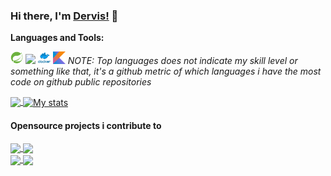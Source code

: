 ### Hi there, I'm [Dervis!](https://github.com/samueldervis) 👋

**Languages and Tools:**  

<code><img height="20" src="https://raw.githubusercontent.com/github/explore/806fe8e3517d3494d/topics/spring-boot/spring-boot.png"></code>
<code><img height="20" src="https://avatars3.githubusercontent.com/u/13629408?s=200&v=4"></code>
<code><img height="20" src="https://raw.githubusercontent.com/github/explore/80688e429a7d4ef2fca1e82350fe8e3517d3494d/topics/docker/docker.png"></code>
<code><img height="20" src="https://raw.githubusercontent.com/github/explore/80688e429a7d4ef2fca1e82350fe8e3517d3494d/topics/kotlin/kotlin.png"></code>
*NOTE: Top languages does not indicate my skill level or something like that, it's a github metric of which languages i have the most code on github public repositories*

<a href="https://github.com/samueldervis">
  <img align="center" src="https://github-readme-stats.vercel.app/api/top-langs/?username=samueldervis&theme=radical" />
</a>
<a href="https://github.com/samueldervis">
  <img align="center" src="https://github-readme-stats.anuraghazra1.vercel.app/api?username=samueldervis&show_icons=true&theme=radical&line_height=27" alt="My stats" />
</a>

#### Opensource projects i contribute to

<a href="https://github.com/samerior/mobile-money">
<img align="center" src="https://github-readme-stats.vercel.app/api/pin/?username=samerior&repo=mobile-money&theme=radical" /> 
  </a>


<a href="https://github.com/agweria/laravel-docker">
  <img align="center" src="https://github-readme-stats.vercel.app/api/pin/?username=agweria&repo=laravel-docker&theme=radical" />
</a>
<br/>



<a href="https://github.com/DivanteLtd/vue-storefront">
<img align="center" src="https://github-readme-stats.vercel.app/api/pin/?username=DivanteLtd&repo=vue-storefront&theme=radical" /> 
  </a>


<a href="https://github.com/reactstrap/reactstrap">
  <img align="center" src="https://github-readme-stats.vercel.app/api/pin/?username=reactstrap&repo=reactstrap&theme=radical" />
</a>
